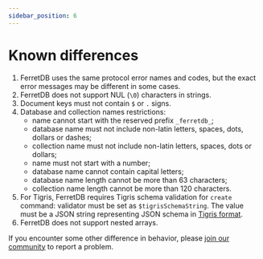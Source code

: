 ```yaml
---
sidebar_position: 6
---
```


# Known differences

<!-- Each point should have a corresponding test file in https://github.com/FerretDB/dance/tree/main/tests/diff -->

1. FerretDB uses the same protocol error names and codes, but the exact error messages may be different in some cases.
2. FerretDB does not support NUL (`\0`) characters in strings.
3. Document keys must not contain `$` or `.` signs.
4. Database and collection names restrictions:
   * name cannot start with the reserved prefix `_ferretdb_`;
   * database name must not include non-latin letters, spaces, dots, dollars or dashes;
   * collection name must not include non-latin letters, spaces, dots or dollars;
   * name must not start with a number;
   * database name cannot contain capital letters;
   * database name length cannot be more than 63 characters;
   * collection name length cannot be more than 120 characters.
5. For Tigris, FerretDB requires Tigris schema validation for `create` command: validator must be set as `$tigrisSchemaString`.
   The value must be a JSON string representing JSON schema in [Tigris format](https://docs.tigrisdata.com/overview/schema).
6. FerretDB does not support nested arrays.

If you encounter some other difference in behavior,
please [join our community](https://github.com/FerretDB/FerretDB#community) to report a problem.
